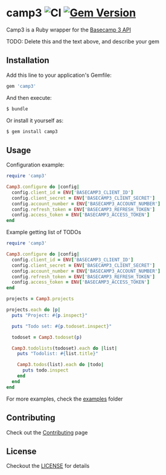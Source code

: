 # camp3 ![CI](https://github.com/renehernandez/camp3/workflows/CI/badge.svg) [![Gem Version](https://badge.fury.io/rb/camp3.svg)](https://badge.fury.io/rb/camp3)

Camp3 is a Ruby wrapper for the [Basecamp 3 API](https://github.com/basecamp/bc3-api)

TODO: Delete this and the text above, and describe your gem

## Installation

Add this line to your application's Gemfile:

```ruby
gem 'camp3'
```

And then execute:

```bash
$ bundle
```

Or install it yourself as:

```bash
$ gem install camp3
```

## Usage

Configuration example:

```ruby
require 'camp3'

Camp3.configure do |config|
  config.client_id = ENV['BASECAMP3_CLIENT_ID']
  config.client_secret = ENV['BASECAMP3_CLIENT_SECRET']
  config.account_number = ENV['BASECAMP3_ACCOUNT_NUMBER']
  config.refresh_token = ENV['BASECAMP3_REFRESH_TOKEN']
  config.access_token = ENV['BASECAMP3_ACCESS_TOKEN']
end
```

Example getting list of TODOs

```ruby
require 'camp3'

Camp3.configure do |config|
  config.client_id = ENV['BASECAMP3_CLIENT_ID']
  config.client_secret = ENV['BASECAMP3_CLIENT_SECRET']
  config.account_number = ENV['BASECAMP3_ACCOUNT_NUMBER']
  config.refresh_token = ENV['BASECAMP3_REFRESH_TOKEN']
  config.access_token = ENV['BASECAMP3_ACCESS_TOKEN']
end

projects = Camp3.projects

projects.each do |p|
  puts "Project: #{p.inspect}"

  puts "Todo set: #{p.todoset.inspect}"

  todoset = Camp3.todoset(p)

  Camp3.todolists(todoset).each do |list|
    puts "Todolist: #{list.title}"

    Camp3.todos(list).each do |todo|
      puts todo.inspect
    end
  end
end
```

For more examples, check the [examples](examples/) folder

## Contributing

Check out the [Contributing](CONTRIBUTING.md) page

## License

Checkout the [LICENSE](LICENSE) for details
